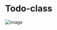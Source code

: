 # Todo-class
![image](https://user-images.githubusercontent.com/91265802/163729925-4bb9d46e-5c46-4129-8cc1-6f2080e428ac.png)
